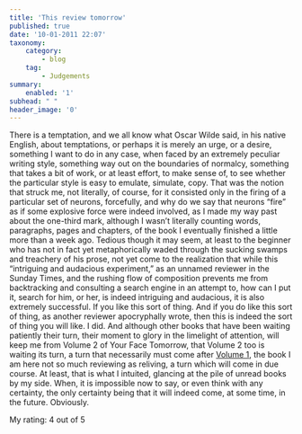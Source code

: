 ```yaml
---
title: 'This review tomorrow'
published: true
date: '10-01-2011 22:07'
taxonomy:
    category:
        - blog
    tag:
        - Judgements
summary:
    enabled: '1'
subhead: " "
header_image: '0'
---
```


There is a temptation, and we all know what Oscar Wilde said, in his native English, about temptations, or perhaps it is merely an urge, or a desire, something I want to do in any case, when faced by an extremely peculiar writing style, something way out on the boundaries of normalcy, something that takes a bit of work, or at least effort, to make sense of, to see whether the particular style is easy to emulate, simulate, copy. That was the notion that struck me, not literally, of course, for it consisted only in the firing of a particular set of neurons, forcefully, and why do we say that neurons “fire” as if some explosive force were indeed involved, as I made my way past about the one-third mark, although I wasn’t literally counting words, paragraphs, pages and chapters, of the book I eventually finished a little more than a week ago. Tedious though it may seem, at least to the beginner who has not in fact yet metaphorically waded through the sucking swamps and treachery of his prose, not yet come to the realization that while this “intriguing and audacious experiment,” as an unnamed reviewer in the Sunday Times, and the rushing flow of composition prevents me from backtracking and consulting a search engine in an attempt to, how can I put it, search for him, or her, is indeed intriguing and audacious, it is also extremely successful. If you like this sort of thing. And if you do like this sort of thing, as another reviewer apocryphally wrote, then this is indeed the sort of thing you will like. I did. And although other books that have been waiting patiently their turn, their moment to glory in the limelight of attention, will keep me from Volume 2 of Your Face Tomorrow, that Volume 2 too is waiting its turn, a turn that necessarily must come after [Volume 1](https://uk.bookshop.org/a/9158/9780241288894), the book I am here not so much reviewing as reliving, a turn which will come in due course. At least, that is what I intuited, glancing at the pile of unread books by my side. When, it is impossible now to say, or even think with any certainty, the only certainty being that it will indeed come, at some time, in the future. Obviously.

My rating: 4 out of 5
